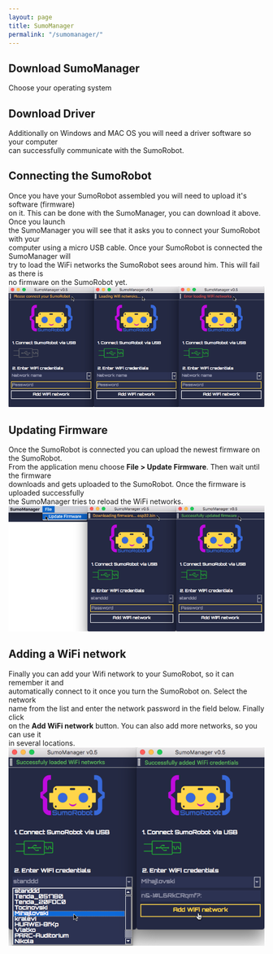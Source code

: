 ```yaml
---
layout: page
title: SumoManager
permalink: "/sumomanager/"
---
```


## Download SumoManager
Choose your operating system

<a href="https://github.com/robokoding/sumomanager-desktop/releases/download/v0.3/SumoManager.deb" class="icon alt fa-linux"></a>
<a href="https://github.com/robokoding/sumomanager-desktop/releases/download/v0.5/SumoManager.dmg" class="icon alt fa-apple"></a>
<a href="https://github.com/robokoding/sumomanager-desktop/releases/download/v0.5/SumoManager.exe" class="icon alt fa-windows"></a>

## Download Driver
Additionally on Windows and MAC OS you will need a driver software so your computer  
can successfully communicate with the SumoRobot.

<a href="https://wiki.wemos.cc/_media/ch341ser_mac-1.4.zip" class="icon alt fa-apple"></a>
<a href="https://wiki.wemos.cc/_media/file:ch341ser_win.zip" class="icon alt fa-windows"></a>

## Connecting the SumoRobot
Once you have your SumoRobot assembled you will need to upload it's software (firmware)  
on it. This can be done with the SumoManager, you can download it above. Once you launch  
the SumoManager you will see that it asks you to connect your SumoRobot with your  
computer using a micro USB cable. Once your SumoRobot is connected the SumoManager will  
try to load the WiFi networks the SumoRobot sees around him. This will fail as there is  
no firmware on the SumoRobot yet.  
![sumomanager](../assets/images/sumomanager.png)

## Updating Firmware
Once the SumoRobot is connected you can upload the newest firmware on the SumoRobot.  
From the application menu choose **File > Update Firmware**. Then wait until the firmware  
downloads and gets uploaded to the SumoRobot. Once the firmware is uploaded successfully  
the SumoManager tries to reload the WiFi networks.  
![sumomanager](../assets/images/sumomanager-update-firmware.png)

## Adding a WiFi network
Finally you can add your Wifi network to your SumoRobot, so it can remember it and  
automatically connect to it once you turn the SumoRobot on. Select the network  
name from the list and enter the network password in the field below. Finally click  
on the **Add WiFi network** button. You can also add more networks, so you can use it  
in several locations.  
![sumomanager](../assets/images/sumomanager-add-wifi.png)
